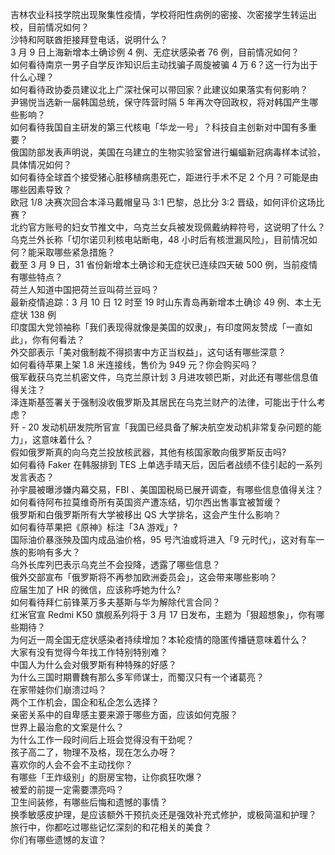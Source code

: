 吉林农业科技学院出现聚集性疫情，学校将阳性病例的密接、次密接学生转运出校，目前情况如何？  
沙特和阿联酋拒接拜登电话，说明什么？  
3 月 9 日上海新增本土确诊例 4 例、无症状感染者 76 例，目前情况如何？  
如何看待南京一男子自学反诈知识后主动找骗子周旋被骗 4 万 6？这一行为出于什么心理？  
如何看待政协委员建议北上广深社保可以带回家？此建议如果落实有何影响？  
尹锡悦当选新一届韩国总统，保守阵营时隔 5 年再次夺回政权，将对韩国产生哪些影响？  
如何看待我国自主研发的第三代核电「华龙一号」？科技自主创新对中国有多重要？  
俄国防部发表声明说，美国在乌建立的生物实验室曾进行蝙蝠新冠病毒样本试验，具体情况如何？  
如何看待全球首个接受猪心脏移植病患死亡，距进行手术不足 2 个月？可能是由哪些因素导致？  
欧冠 1/8 决赛次回合本泽马戴帽皇马 3:1 巴黎，总比分 3:2 晋级，如何评价这场比赛？  
北约官方账号的妇女节推文中，乌克兰女兵被发现佩戴纳粹符号，这说明了什么？  
乌克兰外长称「切尔诺贝利核电站断电，48 小时后有核泄漏风险」，目前情况如何？能采取哪些紧急措施？  
截至 3 月 9 日，31 省份新增本土确诊和无症状已连续四天破 500 例，当前疫情有哪些特点？  
荷兰人知道中国把荷兰豆叫荷兰豆吗？  
最新疫情追踪：3 月 10 日 12 时至 19 时山东青岛再新增本土确诊 49 例、本土无症状 138 例  
印度国大党领袖称「我们表现得就像是美国的奴隶」，有印度网友赞成「一直如此」，你有何看法？  
外交部表示「美对俄制裁不得损害中方正当权益」，这句话有哪些深意？  
如何看待苹果上架 1.8 米连接线，售价为 949 元？你会购买吗？  
俄军截获乌克兰机密文件，乌克兰原计划 3 月进攻顿巴斯，对此还有哪些信息值得关注？  
泽连斯基签署关于强制没收俄罗斯及其居民在乌克兰财产的法律，可能出于什么考虑？  
歼 - 20 发动机研发院所官宣「我国已经具备了解决航空发动机非常复杂问题的能力」，这意味着什么？  
假如俄罗斯真的向乌克兰投放核武器，其他有核国家敢向俄罗斯反击吗?  
如何看待 Faker 在韩服排到 TES 上单选手晴天后，因后者战绩不佳引起的一系列发言表态？  
孙宇晨被曝涉嫌内幕交易，FBI 、美国国税局已展开调查，有哪些信息值得关注？  
如何看待阿布拉莫维奇所有英国资产遭冻结，切尔西出售事宜被暂缓？  
俄罗斯和白俄罗斯所有大学被移出 QS 大学排名，这会产生什么影响？  
如何看待苹果把《原神》标注「3A 游戏」?  
国际油价暴涨殃及国内成品油价格，95 号汽油或将进入「9 元时代」，这对有车一族的影响有多大？  
乌外长库列巴表示乌克兰不会投降，透露了哪些信息？  
俄外交部宣布「俄罗斯将不再参加欧洲委员会」，这会带来哪些影响？  
应届生加了 HR 的微信，应该称呼她为什么?  
如何看待拜仁前锋莱万多夫基斯与华为解除代言合同？  
红米官宣 Redmi K50 旗舰系列将于 3 月 17 日发布，主题为「狠超想象」，你有哪些期待？  
为何近一周全国无症状感染者持续增加？本轮疫情的隐匿传播链意味着什么？  
大家有没有觉得今年找工作特别特别难？  
中国人为什么会对俄罗斯有种特殊的好感？  
为什么三国时期曹魏有那么多军师谋士，而蜀汉只有一个诸葛亮？  
在家带娃你们崩溃过吗？  
两个工作机会，国企和私企怎么选择？  
亲密关系中的自卑感主要来源于哪些方面，应该如何克服？  
世界上最治愈的文案是什么？  
为什么工作一段时间后上班会觉得没有干劲呢？  
孩子高二了，物理不及格，现在怎么办呀？  
喜欢你的人会不会不主动找你？  
有哪些「王炸级别」的厨房宝物，让你疯狂吹爆？  
被爱的前提一定需要漂亮吗？  
卫生间装修，有哪些后悔和遗憾的事情？  
换季敏感皮护理，是应该额外干预抗炎还是强效补充式修护，或极简温和护理？  
旅行中，你都吃过哪些记忆深刻的和花相关的美食？  
你们有哪些遗憾的友谊？  
